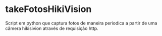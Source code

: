 # takeFotosHikiVision
Script em python que captura fotos de maneira periodica a partir de uma câmera hikisivion através de requisição http.
